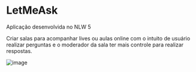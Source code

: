 # LetMeAsk

Aplicação desenvolvida no NLW 5

Criar salas para acompanhar lives ou aulas online com o intuito de usuário realizar perguntas e o moderador da sala ter mais controle para realizar respostas.

![image](https://user-images.githubusercontent.com/63248706/159144385-f3b09d34-dade-4cb9-9be0-67c343bd11c9.png)

